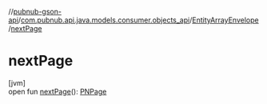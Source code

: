 //[pubnub-gson-api](../../../index.md)/[com.pubnub.api.java.models.consumer.objects_api](../index.md)/[EntityArrayEnvelope](index.md)/[nextPage](next-page.md)

# nextPage

[jvm]\
open fun [nextPage](next-page.md)(): [PNPage](../../../../../pubnub-kotlin/pubnub-kotlin-core-api/pubnub-kotlin-core-api/com.pubnub.api.models.consumer.objects/-p-n-page/index.md)
